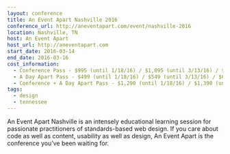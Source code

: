```yaml
---
layout: conference
title: An Event Apart Nashville 2016
conference_url: http://aneventapart.com/event/nashville-2016
location: Nashville, TN
host: An Event Apart
host_url: http://aneventapart.com
start_date: 2016-03-14
end_date: 2016-03-16
cost_information:
  - Conference Pass - $995 (until 1/18/16) / $1,095 (until 3/13/16) / $1,195 (at-the-door)
  - A Day Apart Pass - $499 (until 1/18/16) / $549 (until 3/13/16) / $649 (at-the-door)
  - Conference + A Day Apart Pass - $1,290 (until 1/18/16) / $1,390 (until 3/13/16) / $1,490 (at-the-door)
tags:
  - design
  - tennessee
---
```


An Event Apart Nashville is an intensely educational learning session for passionate practitioners of standards-based web design. If you care about code as well as content, usability as well as design, An Event Apart is the conference you’ve been waiting for.